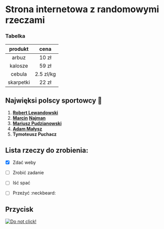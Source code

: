 # Strona internetowa z randomowymi rzeczami

### Tabelka
| produkt | cena |
|  :---:  | :---: |
| arbuz | 10 zł |
| kalosze | 59 zł |
| cebula | 2.5 zl/kg |
| skarpetki | 22 zł |

## Najwięksi polscy sportowcy :onion:

1. [**Robert Lewandowski**](https://www.youtube.com/watch?v=JfssYhqj7gw)
2. [**Marcin**](https://www.youtube.com/watch?v=-cYBOGo0ptk) [**Najman**](https://www.youtube.com/watch?v=hzpbdPkj8o4)
3. [**Mariusz Pudzianowski**](https://www.youtube.com/watch?v=wGeFVtLo1RA)
4. [**Adam Małysz**](https://www.youtube.com/watch?v=QjXJrUOHwlo)
5. **Tymoteusz Puchacz**


## Lista rzeczy do zrobienia:
- [x] Zdać weby
- [ ] Zrobić zadanie
- [ ] Iść spać
- [ ] Przeżyć :neckbeard:


## Przycisk

[![Do not click!](https://www.dataplexus.com/images/do-not-click.png)](https://www.youtube.com/watch?v=dQw4w9WgXcQ)
